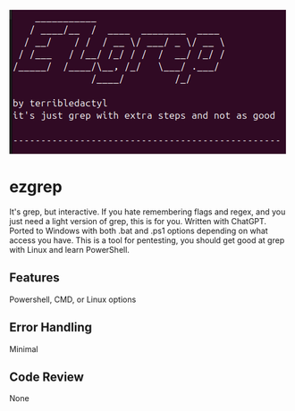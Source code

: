 ![alt text](https://raw.githubusercontent.com/terribledactyl/ezgrep/refs/heads/main/Screenshot%20from%202024-09-20%2018-26-29.png)

# ezgrep
It's grep, but interactive. If you hate remembering flags and regex, and you just need a light version of grep, this is for you. Written with ChatGPT.
Ported to Windows with both .bat and .ps1 options depending on what access you have.
This is a tool for pentesting, you should get good at grep with Linux and learn PowerShell.

## Features
Powershell, CMD, or Linux options

## Error Handling
Minimal

## Code Review
None
